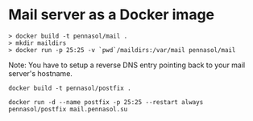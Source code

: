 # Mail server as a Docker image

    > docker build -t pennasol/mail .
    > mkdir maildirs
    > docker run -p 25:25 -v `pwd`/maildirs:/var/mail pennasol/mail

Note: You have to setup a reverse DNS entry pointing back to your mail server's
hostname.

```
docker build -t pennasol/postfix .
```

```
docker run -d --name postfix -p 25:25 --restart always pennasol/postfix mail.pennasol.su
```
